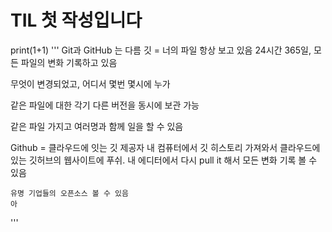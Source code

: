 # TIL 첫 작성입니다
print(1+1)
'''
Git과 GitHub 는 다름
깃 = 너의 파일 항상 보고 있음 24시간 365일, 모든 파일의 변화 기록하고 있음

무엇이 변경되었고, 어디서 몇번 몇시에 누가

같은 파일에 대한 각기 다른 버전을 동시에 보관 가능

같은 파일 가지고 여러명과 함께 일을 할 수 있음

Github = 클라우드에 잇는 깃 제공자
    내 컴퓨터에서 깃 히스토리 가져와서 클라우드에 있는
    깃허브의 웹사이트에 푸쉬.
    내 에디터에서 다시 pull it 해서 모든 변화 기록 볼 수 있음

    유명 기업들의 오픈소스 볼 수 있음
    아
'''